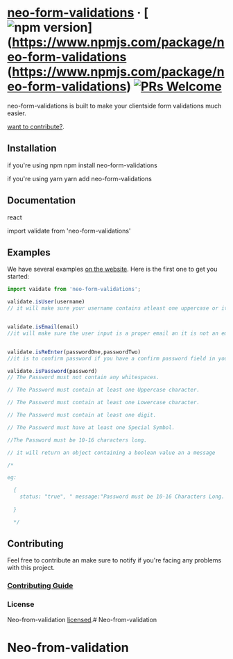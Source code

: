 # [neo-form-validations](https://github.com/dennys27/Neo-from-validation) &middot; [![npm version](https://img.shields.io/npm/v/react.svg?style=flat)](https://www.npmjs.com/package/neo-form-validations (https://www.npmjs.com/package/neo-form-validations) [![PRs Welcome](https://img.shields.io/badge/PRs-welcome-brightgreen.svg)](https://www.npmjs.com/package/neo-form-validations)

neo-form-validations is built to make your clientside form validations much easier.



[want to contribute?](https://github.com/dennys27/Neo-from-validation).

## Installation

if you're using npm
npm install neo-form-validations

if you're using yarn
yarn add neo-form-validations


## Documentation

react

import validate from 'neo-form-validations'



## Examples

We have several examples [on the website](https://reactjs.org/). Here is the first one to get you started:

```jsx
import vaidate from 'neo-form-validations';

validate.isUser(username)
// it will make sure your username contains atleast one uppercase or it is not an empty string.it will return a boolean value.


validate.isEmail(email)
//it will make sure the user input is a proper email an it is not an empty string. it will return a boolean value.


validate.isReEnter(passwordOne,passwordTwo)
//it is to confirm password if you have a confirm password field in your form. it will return a boolean value.

validate.isPassword(password)
// The Password must not contain any whitespaces.

// The Password must contain at least one Uppercase character.

// The Password must contain at least one Lowercase character.

// The Password must contain at least one digit.

// The Password must have at least one Special Symbol.

//The Password must be 10-16 characters long.

// it will return an object containing a boolean value an a message

/*

eg:

  {
    status: "true", " message:"Password must be 10-16 Characters Long. "
    
  }

  */

```


## Contributing

Feel free to contribute an make sure to notify if you're facing any problems with this project.



### [Contributing Guide](https://github.com/dennys27/Neo-from-validation)



### License

Neo-from-validation [ licensed](https://github.com/dennys27/Neo-from-validation).# Neo-from-validation
# Neo-from-validation
